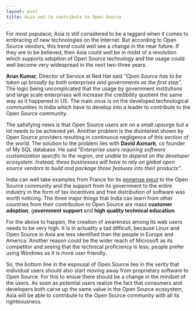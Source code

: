 ```yaml
---
layout: post
title: Asia set to contribute to Open Source
---
```


For most populace, Asia is still considered to be a laggard when it comes to embracing of new technologies on the Internet. But according to Open Source vendors, this trend could well see a change in the near future. If they are to be believed, then Asia could well be in midst of a revolution which supports adoption of Open Source technology and the usage could well become very widespread in the next two-three years.

<strong>Arun Kumar</strong>, Director of Service at Red Hat said <em>"Open Source has to be taken up broadly by both enterprises and governments as the first step"</em>. The logic being uncomplicated that the usage by government institutions and large scale enterprises will increase the credibility quotient the same way as it happened in US. The main onus is on the developed technological communities in India which have to develop into a leader to contribute to the Open Source community.

The satisfying news is that Open Source users are on a small upsurge but a lot needs to be achieved yet. Another problem is the disinterest shown by Open Source providers resulting in continuous negligence of this section of the world. The solution to the problem lies with <strong>David Axmark</strong>, co founder of My SQL database. He said <em>"Enterprise users requiring software customization specific to the region, are unable to depend on the developer ecosystem. Instead, these businesses will have to rely on global open source vendors to build and package those features into their products"</em>. 

India can well take examples from France for its <a href="http://www.infoworld.com/article/04/07/09/HNfrancelendssupport_1.html">immense input</a> to the Open Source community and the support from its government to the entire industry in the form of tax incentives and free distribution of software was worth noticing. The three major things that India can learn from other countries from their contribution to Open Source are mass <strong>customer adoption</strong>, g<strong>overnment support</strong> and <strong>high quality technical education</strong>. 

For the above to happen, the creation of awareness among its web users needs to be very high. It is in actuality a tad difficult, because Linux and Open Source in Asia are less identified than the people in Europe and America. Another reason could be the wider reach of Microsoft as its competitor and seeing that the technical proficiency is less; people prefer using Windows as it is more user friendly.

So, the bottom line in the espousal of Open Source lies in the verity that individual users should also start moving away from proprietary software to Open Source. For this to ensue there should be a change in the mindset of the users. As soon as potential users realize the fact that consumers and developers both carve up the same value in the Open Source ecosystem, Asia will be able to contribute to the Open Source community with all its righteousness.
